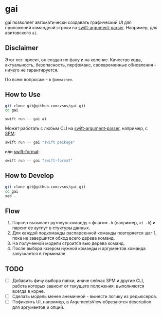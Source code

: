 # gai

gai позволяет автоматически создавать графический UI для приложений командной строки на [swift-argument-parser](https://github.com/apple/swift-argument-parser). Например, для авитовского `ai`.

## Disclaimer

Этот пет-проект, он создан по фану и на коленке. Качество кода, актуальность, безопасность, перфоманс, своевременные обновления - ничего не гарантируется.

По всем вопросам - к `@amvasnev`.

## How to Use

``` Bash
git clone git@github.com:vsnv/gai.git
cd gai
```

``` Bash
swift run -- gai ai
```

Может работать с любым CLI на [swift-argument-parser](https://github.com/apple/swift-argument-parser), например, с [SPM](https://github.com/apple/swift-package-manager/):

``` Bash
swift run -- gai "swift package"
```

или [swift-format](https://github.com/apple/swift-format/):

``` Bash
swift run -- gai "swift-format"
```

## How to Develop

``` Bash
git clone git@github.com:vsnv/gai.git
cd gai
xed .
```

## Flow

1. Парсер вызывает рутовую команду с флагом `-h` (например, `ai -h`) и парсит ее аутпут в стуктуры данных.
2. Для каждой подкоманды распарсенной команды повторяется шаг 1, пока не завершится обход всего дерева команд.
3. На полученной модели строится вью дерева команд.
4. После выбора юзером нужной команды и аргументов команда запускается в терминале.

## TODO

* [ ] Добавить фичу выбора папки, иначе сейчас SPM и другие CLI, работа которых зависит от текущего положения, выполняются всегда в корне.
* [ ] Сделать модель менее анемичной - вынести логику из редьюсеров.
* [ ] Пофиксить UI, например, в ArgumentsView обрезаются description для аргументов и опций.
